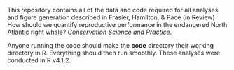 This repository contains all of the data and code required for all analyses and figure generation described in Frasier, Hamilton, & Pace (in Review) How should we quantify reproductive performance in the endangered North Atlantic right whale? *Conservation Science and Practice*.

Anyone running the code should make the **code** directory their working directory in R. Everything should then run smoothly. These analyses were conducted in R v4.1.2.
